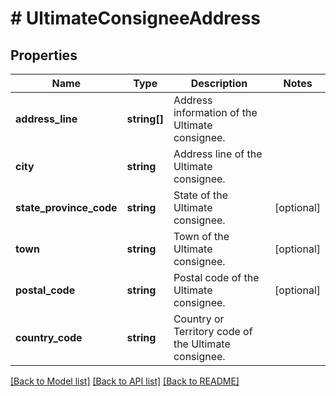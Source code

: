# # UltimateConsigneeAddress

## Properties

Name | Type | Description | Notes
------------ | ------------- | ------------- | -------------
**address_line** | **string[]** | Address information of the Ultimate consignee. |
**city** | **string** | Address line of the Ultimate consignee. |
**state_province_code** | **string** | State of the Ultimate consignee. | [optional]
**town** | **string** | Town of the Ultimate consignee. | [optional]
**postal_code** | **string** | Postal code of the Ultimate consignee. | [optional]
**country_code** | **string** | Country or Territory code of the Ultimate consignee. |

[[Back to Model list]](../../README.md#models) [[Back to API list]](../../README.md#endpoints) [[Back to README]](../../README.md)
